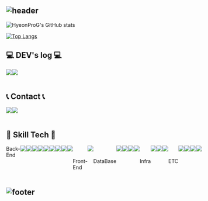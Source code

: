 ## ![header](https://capsule-render.vercel.app/api?type=waving&height=200&color=gradient&text=HyeonProG)
![HyeonProG's GitHub stats](https://github-readme-stats.vercel.app/api?username=HyeonProG&contribs&count_private=true&show_icons=true&&theme=tokyonight)

[![Top Langs](https://github-readme-stats.vercel.app/api/top-langs/?username=HyeonProG&layout=compact)](https://github.com/HyeonProG/github-readme-stats)
<br>

## 💻 DEV's log 💻
<div style="display:flex; flex-direction:row;">
    <a href="https://guswo3443.tistory.com">
        <img src="https://img.shields.io/badge/Tistory-000000?style=for-the-badge&logo=Tistory&logoColor=white"> 
    </a>
    <a href="">
        <img src="https://img.shields.io/badge/Notion-9999FF?style=for-the-badge&logo=Notion&logoColor=white"> 
    </a>
</div><br>

## 📞 Contact 📞
<div style="display:flex; flex-direction:row;">
    <a href="mailto:guswo3443@naver.com">
        <img src="https://img.shields.io/badge/Naver-2DB400?style=for-the-badge&logo=Naver&logoColor=white"> 
    </a>
      <a href="mailto:guswo515@gmail.com">
        <img src="https://img.shields.io/badge/Gmail-EA4335?style=for-the-badge&logo=Gmail&logoColor=white"> 
    </a>

</div><br>

## 🔨 Skill Tech 🔨
<div style="display:flex; flex-direction:row;">
    Back-End
    <br>
    <img src="https://img.shields.io/badge/Java-007396?style=for-the-badge&logo=Java&logoColor=white"> 
    <img src="https://img.shields.io/badge/springboot-6DB33F?style=for-the-badge&logo=springboot&logoColor=black">
    <img src="https://img.shields.io/badge/Mybatis-8A8A8A?style=for-the-badge&logo=&logoColor=black">
    <img src="https://img.shields.io/badge/JPA-6DB33F?style=for-the-badge&logo=&logoColor=black"> 
    <br>
    <img src="https://img.shields.io/badge/Gradle-02303A?style=for-the-badge&logo=gradle&logoColor=white">
    <img src="https://img.shields.io/badge/QueryDSL-0097A7?style=for-the-badge">
    <img src="https://img.shields.io/badge/Swagger-85EA2D?style=for-the-badge&logo=swagger&logoColor=black">
    <br>
    <img src="https://img.shields.io/badge/Spring_Security-6DB33F?style=for-the-badge&logo=springsecurity&logoColor=white">
    <img src="https://img.shields.io/badge/JWT-000000?style=for-the-badge&logo=jsonwebtokens&logoColor=white">
    <br><br>
    Front-End
    <br>
    <img src="https://img.shields.io/badge/javascript-F7DF1E?style=for-the-badge&logo=javascript&logoColor=black">
    <br><br>
    DataBase
    <br>
    <img src="https://img.shields.io/badge/mysql-4479A1?style=for-the-badge&logo=mysql&logoColor=white">
    <img src="https://img.shields.io/badge/mongodb-47A248?style=for-the-badge&logo=mongodb&logoColor=white">
    <img src="https://img.shields.io/badge/Redis-DC382D?style=for-the-badge&logo=redis&logoColor=white">
    <img src="https://img.shields.io/badge/H2Database-09476B?style=for-the-badge&logo=h2database&logoColor=white">
    <br><br>
    Infra
    <br>
    <img src="https://img.shields.io/badge/docker-2496ED?style=for-the-badge&logo=docker&logoColor=white">
    <img src="https://img.shields.io/badge/amazonec2-FF9900?style=for-the-badge&logo=&logoColor=white">
    <img src="https://img.shields.io/badge/Amazon_S3-569A31?style=for-the-badge&logo=amazonaws&logoColor=white">
    <br><br>
    ETC
    <br>
    <img src="https://img.shields.io/badge/html5-E34F26?style=for-the-badge&logo=html5&logoColor=white"> 
    <img src="https://img.shields.io/badge/css-1572B6?style=for-the-badge&logo=css3&logoColor=white"> 
    <img src="https://img.shields.io/badge/bootstrap-7952B3?style=for-the-badge&logo=bootstrap&logoColor=white">
    <img src="https://img.shields.io/badge/Mustache-D1AB66?style=for-the-badge&logoColor=white">
    
</div><br>

## ![footer](https://capsule-render.vercel.app/api?type=waving&height=200&color=gradient&reversal=true&section=footer)

<!--
**HyeonProG/HyeonProG** is a ✨ _special_ ✨ repository because its `README.md` (this file) appears on your GitHub profile.

Here are some ideas to get you started:

- 🔭 I’m currently working on ...
- 🌱 I’m currently learning ...
- 👯 I’m looking to collaborate on ...
- 🤔 I’m looking for help with ...
- 💬 Ask me about ...
- 📫 How to reach me: ...
- 😄 Pronouns: ...
- ⚡ Fun fact: ...
-->
